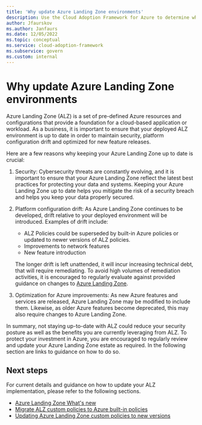```yaml
---
title: 'Why update Azure Landing Zone environments'
description: Use the Cloud Adoption Framework for Azure to determine when to update your Azure Landing Zone implementation.
author: Jfaurskov
ms.author: Janfaurs
ms.date: 12/05/2022
ms.topic: conceptual
ms.service: cloud-adoption-framework
ms.subservice: govern
ms.custom: internal
---
```



# Why update Azure Landing Zone environments

Azure Landing Zone (ALZ) is a set of pre-defined Azure resources and configurations that provide a foundation for a cloud-based application or workload. As a business, it is important to ensure that your deployed ALZ environment is up to date in order to maintain security, platform configuration drift and optimized for new feature releases.

Here are a few reasons why keeping your Azure Landing Zone up to date is crucial:
1. Security: Cybersecurity threats are constantly evolving, and it is important to ensure that your Azure Landing Zone reflect the latest best practices for protecting your data and systems. Keeping your Azure Landing Zone up to date helps you mitigate the risk of a security breach and helps you keep your data properly secured.
1. Platform configuration drift: As Azure Landing Zone continues to be developed, drift relative to your deployed environment will be introduced. Examples of drift include:
    - ALZ Policies could be superseded by built-in Azure policies or updated to newer versions of ALZ policies.
    - Improvements to network features
    - New feature introduction
    
    The longer drift is left unattended, it will incur increasing technical debt, that will require remediating. To avoid high volumes of remediation activities, it is encouraged to regularly evaluate against provided guidance on changes to [Azure Landing Zone](https://github.com/Azure/Enterprise-Scale/wiki/Whats-new).
1. Optimization for Azure improvements: As new Azure features and services are released, Azure Landing Zone may be modified to include them. Likewise, as older Azure features become deprecated, this may also require changes to Azure Landing Zone.

In summary, not staying up-to-date with ALZ could reduce your security posture as well as the benefits you are currently leveraging from ALZ. To protect your investment in Azure, you are encouraged to regularly review and update your Azure Landing Zone estate as required. In the following section are links to guidance on how to do so. 

## Next steps
For current details and guidance on how to update your ALZ implementation, please refer to the following sections.

- [Azure Landing Zone What's new](https://github.com/Azure/Enterprise-Scale/wiki/Whats-new)
- [Migrate ALZ custom policies to Azure built-in policies](./update-alz-policies.md)
- [Updating Azure Landing Zone custom policies to new versions](./update-alz-custom-policies.md)